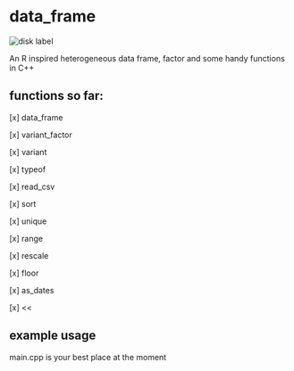 # data_frame
![disk label](https://cldup.com/dRGROyJWj7.jpg)

An R inspired heterogeneous data frame, factor and some handy functions  in C++ 

## functions so far:

[x] data_frame

[x] variant_factor

[x] variant

[x] typeof

[x] read_csv

[x] sort

[x] unique

[x] range

[x] rescale

[x] floor

[x] as_dates

[x] <<

## example usage

main.cpp is your best place at the moment
